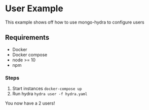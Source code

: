 # User Example

This example shows off how to use mongo-hydra to configure users

## Requirements

* Docker
* Docker compose
* node >= 10
* npm

### Steps

1. Start instances `docker-compose up`
2. Run hydra `hydra user -f hydra.yaml`

You now have a 2 users!
